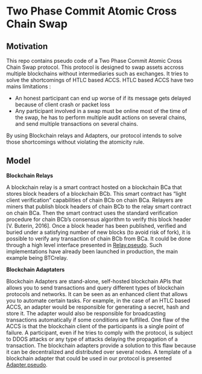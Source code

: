 # Two Phase Commit Atomic Cross Chain Swap

## Motivation
This repo contains pseudo code of a Two Phase Commit Atomic Cross Chain Swap protocol. 
This protocol is designed to swap assets accross multiple blockchains without intermediaries such as exchanges.
It tries to solve the shortcomings of HTLC based ACCS. HTLC based ACCS have two mains limitations : 
- An honest participant can end up worse of if its message gets delayed because of client crash or packet loss
- Any participant involved in a swap must be online most of the time of the swap, he has to perform multiple audit actions on several chains, and send multiple transactions on several chains.

By using Blockchain relays and Adapters, our protocol intends to solve those shortcomings without violating the atomicity rule.

## Model

**Blockchain Relays**

A blockchain relay is a smart contract hosted on a blockchain BCa that stores block headers of a blockchain BCb. This smart contract has “light client verification” capabilities of chain BCb on chain BCa.
Relayers are miners that publish block headers of chain BCb to the relay smart contract on chain BCa. Then the smart contract uses the standard verification procedure for chain BCb’s consensus algorithm to verify this block header [V. Buterin, 2016]. Once a block header has been published, verified and buried under a satisfying number of new blocks (to avoid risk of fork), it is possible to verify any transaction of chain BCb from BCa. It could be done through a high level interface presented in [Relay.pseudo](https://github.com/leoloco/Two-Phase-Commit-Atomic-Cross-Chain-Swap/blob/master/Relay.pseudo). Such implementations have already been launched in production, the main example being BTCrelay.

**Blockchain Adaptaters**

Blockchain Adapters are stand-alone, self-hosted blockchain APIs that allows you to send transactions and query different types of blockchain protocols and networks. It can be seen as an enhanced client that allows you to automate certain tasks. For example, in the case of an HTLC based ACCS, an adapter would be responsible for generating a secret, hash and store it. The adapter would also be responsible for broadcasting transactions automatically if some conditions are fulfilled. 
One flaw of the ACCS is that the blockchain client of the participants is a single point of failure. A participant, even if he tries to comply with the protocol, is subject to DDOS attacks or any type of attacks delaying the propagation of a transaction. The blockchain adapters provide a solution to this flaw because it can be decentralized and distributed over several nodes.
A template of a blockchain adapter that could be used in our protocol is presented [Adapter.pseudo](https://github.com/leoloco/Two-Phase-Commit-Atomic-Cross-Chain-Swap/blob/master/Adapter.pseudo).






